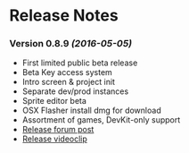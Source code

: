 # Release Notes

### Version 0.8.9 *(2016-05-05)*
 * First limited public beta release
 * Beta Key access system
 * Intro screen & project init
 * Separate dev/prod instances
 * Sprite editor beta
 * OSX Flasher install dmg for download
 * Assortment of games, DevKit-only support
 * [Release forum post](http://community.arduboy.com/t/clouduboy-an-online-arduboy-ide-game-editor/878)
 * [Release videoclip](https://www.youtube.com/watch?v=zI-TeJHsuNY)
